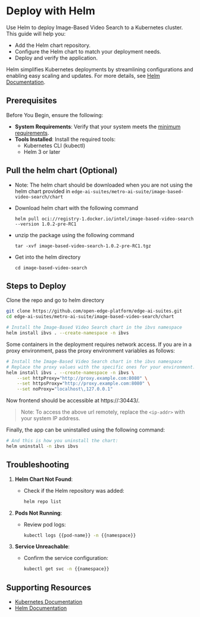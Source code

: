 # Deploy with Helm

Use Helm to deploy Image-Based Video Search to a Kubernetes cluster. This guide
will help you:

- Add the Helm chart repository.
- Configure the Helm chart to match your deployment needs.
- Deploy and verify the application.

Helm simplifies Kubernetes deployments by streamlining configurations and
enabling easy scaling and updates. For more details, see
[Helm Documentation](https://helm.sh/docs/).

## Prerequisites

Before You Begin, ensure the following:

- **System Requirements**: Verify that your system meets the
  [minimum requirements](./system-requirements.md).
- **Tools Installed**: Install the required tools:
  - Kubernetes CLI (kubectl)
  - Helm 3 or later

## Pull the helm chart (Optional)

- Note: The helm chart should be downloaded when you are not using the helm chart provided in `edge-ai-suites/metro-ai-suite/image-based-video-search/chart`

- Download helm chart with the following command

    `helm pull oci://registry-1.docker.io/intel/image-based-video-search --version 1.0.2-pre-RC1`
- unzip the package using the following command

    `tar -xvf image-based-video-search-1.0.2-pre-RC1.tgz`
- Get into the helm directory

    `cd image-based-video-search`

## Steps to Deploy

Clone the repo and go to helm directory
```bash
git clone https://github.com/open-edge-platform/edge-ai-suites.git
cd edge-ai-suites/metro-ai-suite/image-based-video-search/chart
```

```bash
# Install the Image-Based Video Search chart in the ibvs namespace
helm install ibvs . --create-namespace -n ibvs 
```

Some containers in the deployment requires network access. If you are in a proxy
environment, pass the proxy environment variables as follows:

```bash
# Install the Image-Based Video Search chart in the ibvs namespace
# Replace the proxy values with the specific ones for your environment:
helm install ibvs . --create-namespace -n ibvs \
    --set httpProxy="http://proxy.example.com:8080" \
    --set httpsProxy="http://proxy.example.com:8080" \
    --set noProxy="localhost\,127.0.0.1"
```


Now frontend should be accessible at https://<ip-addr>:30443/.
> Note: To access the above url remotely, replace the `<ip-addr>` with your system IP address. 

Finally, the app can be uninstalled using the following command:

```bash
# And this is how you uninstall the chart:
helm uninstall -n ibvs ibvs
```

## Troubleshooting

1. **Helm Chart Not Found**:

   - Check if the Helm repository was added:

     ```bash
     helm repo list
     ```

1. **Pods Not Running**:

   - Review pod logs:

     ```bash
     kubectl logs {{pod-name}} -n {{namespace}}
     ```

1. **Service Unreachable**:

   - Confirm the service configuration:

     ```bash
     kubectl get svc -n {{namespace}}
     ```

## Supporting Resources

- [Kubernetes Documentation](https://kubernetes.io/docs/home/)
- [Helm Documentation](https://helm.sh/docs/)
